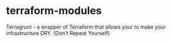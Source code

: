 # terraform-modules

Terragrunt - a wrapper of Terraform that allows your to make your infrastructure DRY. (Don't Repeat Yourself)


